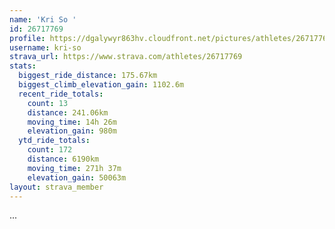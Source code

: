 ```yaml
---
name: 'Kri So '
id: 26717769
profile: https://dgalywyr863hv.cloudfront.net/pictures/athletes/26717769/7761026/14/large.jpg
username: kri-so
strava_url: https://www.strava.com/athletes/26717769
stats:
  biggest_ride_distance: 175.67km
  biggest_climb_elevation_gain: 1102.6m
  recent_ride_totals:
    count: 13
    distance: 241.06km
    moving_time: 14h 26m
    elevation_gain: 980m
  ytd_ride_totals:
    count: 172
    distance: 6190km
    moving_time: 271h 37m
    elevation_gain: 50063m
layout: strava_member
--- 
```

...
